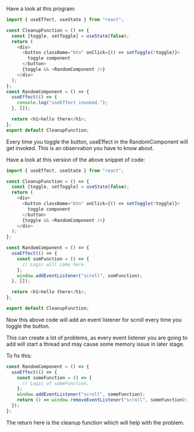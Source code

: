 Have a look at this program:

```js
import { useEffect, useState } from "react";

const CleanupFunction = () => {
  const [toggle, setToggle] = useState(false);
  return (
    <div>
      <button className="btn" onClick={() => setToggle(!toggle)}>
        toggle component
      </button>
      {toggle && <RandomComponent />}
    </div>
  );
};
const RandomComponent = () => {
  useEffect(() => {
    console.log("useEffect invoked.");
  }, []);

  return <h1>hello there</h1>;
};
export default CleanupFunction;
```

Every time you toggle the button, useEffect in the RandomComponent will get invoked. This is an observation you have to know about.

Have a look at this version of the above snippet of code:

```js
import { useEffect, useState } from "react";

const CleanupFunction = () => {
  const [toggle, setToggle] = useState(false);
  return (
    <div>
      <button className="btn" onClick={() => setToggle(!toggle)}>
        toggle component
      </button>
      {toggle && <RandomComponent />}
    </div>
  );
};

const RandomComponent = () => {
  useEffect(() => {
    const somFunction = () => {
      // Logic will come here.
    };
    window.addEventListener("scroll", somFunction);
  }, []);

  return <h1>hello there</h1>;
};

export default CleanupFunction;
```

Now this above code will add an event listener for scroll every time you toggle the button.

This can create a lot of problems, as every event listener you are going to add will start a thread and may cause some memory issue in later stage.

To fix this:

```js
const RandomComponent = () => {
  useEffect(() => {
    const someFunction = () => {
      // Logic of someFunction.
    };
    window.addEventListener("scroll", someFunction);
    return () => window.removeEventListener("scroll", someFunction);
  });
};
```

The return here is the cleanup function which will help with the problem.
